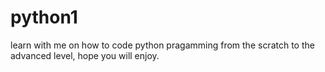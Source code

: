 # python1
learn with me on how to code python pragamming from the scratch to the advanced level, hope you will enjoy.
